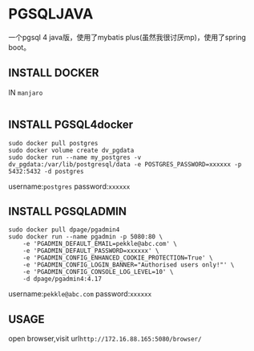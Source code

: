 # PGSQLJAVA
一个pgsql 4 java版，使用了mybatis plus(虽然我很讨厌mp)，使用了spring boot。



## INSTALL DOCKER 
IN `manjaro`
```shell script

```
## INSTALL PGSQL4docker
```shell
sudo docker pull postgres
sudo docker volume create dv_pgdata
sudo docker run --name my_postgres -v dv_pgdata:/var/lib/postgresql/data -e POSTGRES_PASSWORD=xxxxxx -p 5432:5432 -d postgres
```
username:`postgres`
password:`xxxxxx`
## INSTALL PGSQLADMIN

```shell script
sudo docker pull dpage/pgadmin4
sudo docker run --name pgadmin -p 5080:80 \
    -e 'PGADMIN_DEFAULT_EMAIL=pekkle@abc.com' \
    -e 'PGADMIN_DEFAULT_PASSWORD=xxxxxx' \
    -e 'PGADMIN_CONFIG_ENHANCED_COOKIE_PROTECTION=True' \
    -e 'PGADMIN_CONFIG_LOGIN_BANNER="Authorised users only!"' \
    -e 'PGADMIN_CONFIG_CONSOLE_LOG_LEVEL=10' \
    -d dpage/pgadmin4:4.17
```
username:`pekkle@abc.com`
password:`xxxxxx`

## USAGE
open browser,visit url`http://172.16.88.165:5080/browser/`


